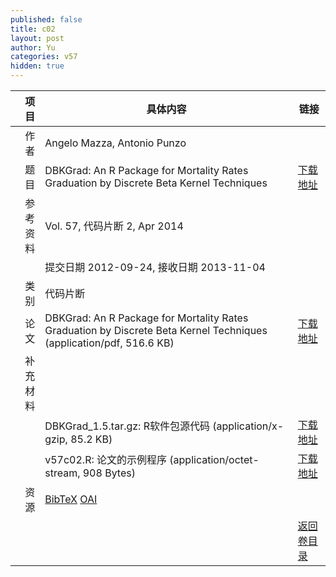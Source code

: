 ```yaml
---
published: false
title: c02
layout: post
author: Yu
categories: v57
hidden: true
---
```


| 项目 | 具体内容 | 链接 |
|---:|---|---|
| 作者 | Angelo Mazza, Antonio Punzo| |
| 题目 |DBKGrad: An R Package for Mortality Rates Graduation by Discrete Beta Kernel Techniques | [下载地址](http://www.jstatsoft.org/v57/c02/paper) |
| 参考资料 |Vol. 57, 代码片断 2, Apr 2014 | |
| | 提交日期 2012-09-24, 接收日期 2013-11-04| | 
| 类别 | 代码片断| |
| 论文 | DBKGrad: An R Package for Mortality Rates Graduation by Discrete Beta Kernel Techniques  (application/pdf, 516.6 KB)| [下载地址](http://www.jstatsoft.org/v57/c02/paper) |
| 补充材料 | | |
| |DBKGrad_1.5.tar.gz: R软件包源代码  (application/x-gzip, 85.2 KB)|  [下载地址](http://www.jstatsoft.org/v57/c02/supp/1) |
| |v57c02.R:           论文的示例程序  (application/octet-stream, 908 Bytes)|  [下载地址](http://www.jstatsoft.org/v57/c02/supp/2) |
| 资源 | [BibTeX](http://www.jstatsoft.org/v57/c02/bibtex) [OAI](http://www.jstatsoft.org/oai?verb=GetRecord&identifier=oai.jstatsoft/v57/c02&prefix=oai_dc)| |
| |  | [返回卷目录]({{site.baseurl}}/volume/v57.html) |